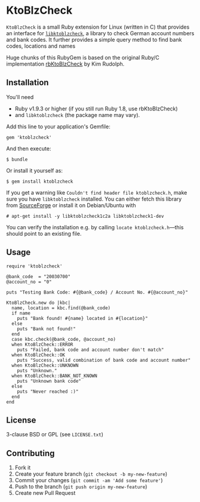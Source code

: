 # KtoBlzCheck

`KtoBlzCheck` is a small Ruby extension for Linux (written in C) that provides an interface for
[`libktoblzcheck`](http://ktoblzcheck.sourceforge.net), a library to check German
account numbers and bank codes. It further provides a simple query method to find
bank codes, locations and names

Huge chunks of this RubyGem is based on the original Ruby/C implementation
[rbKtoBlzCheck](https://github.com/krudolph/rbktoblzcheck) by Kim Rudolph.

## Installation

You'll need

- Ruby v1.9.3 or higher (if you still run Ruby 1.8, use rbKtoBlzCheck)
- and `libktoblzcheck` (the package name may vary).

Add this line to your application's Gemfile:

    gem 'ktoblzcheck'

And then execute:

    $ bundle

Or install it yourself as:

    $ gem install ktoblzcheck

If you get a warning like `Couldn't find header file ktoblzcheck.h`, make sure
you have `libktoblzcheck` installed. You can either fetch this library from
[SourceForge](http://ktoblzcheck.sourceforge.net) or install it on Debian/Ubuntu
with

    # apt-get install -y libktoblzcheck1c2a libktoblzcheck1-dev

You can verify the installation e.g. by calling `locate ktoblzcheck.h`—this should
point to an existing file.

## Usage

    require 'ktoblzcheck'

    @bank_code  = "20030700"
    @account_no = "0"

    puts "Testing Bank Code: #{@bank_code} / Account No. #{@account_no}"

    KtoBlzCheck.new do |kbc|
      name, location = kbc.find(@bank_code)
      if name
        puts "Bank found! #{name} located in #{location}"
      else
        puts "Bank not found!"
      end
      case kbc.check(@bank_code, @account_no)
      when KtoBlzCheck::ERROR
        puts "Failed, bank code and account number don't match"
      when KtoBlzCheck::OK
        puts "Success, valid combination of bank code and account number"
      when KtoBlzCheck::UNKNOWN
        puts "Unknown."
      when KtoBlzCheck::BANK_NOT_KNOWN
        puts "Unknown bank code"
      else
        puts "Never reached :)"
      end
    end

## License

3-clause BSD or GPL (see `LICENSE.txt`)

## Contributing

1. Fork it
2. Create your feature branch (`git checkout -b my-new-feature`)
3. Commit your changes (`git commit -am 'Add some feature'`)
4. Push to the branch (`git push origin my-new-feature`)
5. Create new Pull Request
